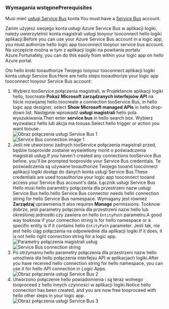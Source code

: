 ### <a name="prerequisites"></a><span data-ttu-id="5cd9a-101">Wymagania wstępne</span><span class="sxs-lookup"><span data-stu-id="5cd9a-101">Prerequisites</span></span>
<span data-ttu-id="5cd9a-102">Musi mieć [usługi Service Bus](https://azure.microsoft.com/services/service-bus/) konta.</span><span class="sxs-lookup"><span data-stu-id="5cd9a-102">You must have a [Service Bus](https://azure.microsoft.com/services/service-bus/) account.</span></span>  

<span data-ttu-id="5cd9a-103">Zanim użyjesz swojego konta usługi Azure Service Bus w aplikacji logiki, należy uwierzytelnić konta magistrali usługi tooyour tooconnect hello logiki aplikacji.</span><span class="sxs-lookup"><span data-stu-id="5cd9a-103">Before you can use your Azure Service Bus account in a logic app, you must authorize hello logic app tooconnect tooyour service bus account.</span></span> <span data-ttu-id="5cd9a-104">Na szczęście można w tym z aplikacji logiki na powitania portalu Azure.</span><span class="sxs-lookup"><span data-stu-id="5cd9a-104">Fortunately, you can do this easily from within your logic app on hello Azure portal.</span></span>  

<span data-ttu-id="5cd9a-105">Oto hello kroki tooauthorize Twojego tooyour tooconnect aplikacji logiki konta usługi Service Bus:</span><span class="sxs-lookup"><span data-stu-id="5cd9a-105">Here are hello steps tooauthorize your logic app tooconnect tooyour Service Bus account:</span></span>  

1. <span data-ttu-id="5cd9a-106">Wybierz tooService połączenia magistrali, w Projektancie aplikacji logiki hello, toocreate **Pokaż Microsoft zarządzanych interfejsów API** na liście rozwijanej hello.</span><span class="sxs-lookup"><span data-stu-id="5cd9a-106">toocreate a connection tooService Bus, in hello logic app designer, select **Show Microsoft managed APIs** in hello drop-down list.</span></span> <span data-ttu-id="5cd9a-107">Następnie wprowadź **usługi magistrali** hello pola wyszukiwania.</span><span class="sxs-lookup"><span data-stu-id="5cd9a-107">Then enter **service bus** in hello search box.</span></span> <span data-ttu-id="5cd9a-108">Wybierz wyzwalacz hello lub akcja ma toouse.</span><span class="sxs-lookup"><span data-stu-id="5cd9a-108">Select hello trigger or action you want toouse.</span></span>  
    <span data-ttu-id="5cd9a-109">![Obraz połączenia usługi Service Bus 1](./media/connectors-create-api-servicebus/servicebus-1.png)</span><span class="sxs-lookup"><span data-stu-id="5cd9a-109">![Service Bus connection image 1](./media/connectors-create-api-servicebus/servicebus-1.png)</span></span>  
2. <span data-ttu-id="5cd9a-110">Jeśli nie utworzono żadnych tooService połączenia magistrali przed, będzie tooprovide zostanie wyświetlony monit o poświadczenia magistrali usług.</span><span class="sxs-lookup"><span data-stu-id="5cd9a-110">If you haven't created any connections tooService Bus before, you'll be prompted tooprovide your Service Bus credentials.</span></span> <span data-ttu-id="5cd9a-111">Te poświadczenia są używane tooauthorize Twojego tooand tooconnect aplikacji logiki dostęp do danych konta usługi Service Bus.</span><span class="sxs-lookup"><span data-stu-id="5cd9a-111">These credentials are used tooauthorize your logic app tooconnect tooand access your Service Bus account's data.</span></span> <span data-ttu-id="5cd9a-112">Łącznik usługi Service Bus Hello musi hello parametry połączenia dla przestrzeni nazw usługi Service Bus hello.</span><span class="sxs-lookup"><span data-stu-id="5cd9a-112">hello Service Bus connector needs hello connection string for hello Service Bus namespace.</span></span> <span data-ttu-id="5cd9a-113">Wymagany jest również **Zarządzaj** uprawnienia.</span><span class="sxs-lookup"><span data-stu-id="5cd9a-113">It also requires **Manage** permissions.</span></span> <span data-ttu-id="5cd9a-114">Tooknow dobrze, jeśli parametry połączenia dla przestrzeni nazw hello lub określonej jednostki czy zawiera on hello `EntityPath` parametru.</span><span class="sxs-lookup"><span data-stu-id="5cd9a-114">A good way tooknow if your connection string is for hello namespace or a specific entity is if it contains hello `EntityPath` parameter.</span></span> <span data-ttu-id="5cd9a-115">Jeśli tak, nie jest hello ciąg połączenia na odpowiednie dla aplikacji logiki.</span><span class="sxs-lookup"><span data-stu-id="5cd9a-115">If it does, it is not hello right connection string for a logic app.</span></span>  
    <span data-ttu-id="5cd9a-116">![Parametry połączenia magistrali usług](./media/connectors-create-api-servicebus/connectionstring.png)</span><span class="sxs-lookup"><span data-stu-id="5cd9a-116">![Service Bus connection string](./media/connectors-create-api-servicebus/connectionstring.png)</span></span>
3. <span data-ttu-id="5cd9a-117">Po otrzymaniu hello parametry połączenia dla przestrzeni nazw hello umożliwia dla hello połączenia interfejsu API w aplikacjach logiki.</span><span class="sxs-lookup"><span data-stu-id="5cd9a-117">After you have received hello connection string for hello namespace, you can use it for hello API connection in Logic Apps.</span></span>  
    ![Obraz połączenia usługi Service Bus 2](./media/connectors-create-api-servicebus/servicebus-2.png)  
4. <span data-ttu-id="5cd9a-119">Utworzono połączenie hello powiadomienia i są teraz wolnego tooproceed z hello innych czynności w aplikacji logiki.</span><span class="sxs-lookup"><span data-stu-id="5cd9a-119">Notice hello connection has been created, and you are now free tooproceed with hello other steps in your logic app.</span></span>  
    ![Obraz połączenia usługi Service Bus 3](./media/connectors-create-api-servicebus/servicebus-3.png)   

